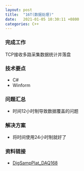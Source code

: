 ```yaml
---
layout: post
title:  "16T(数据处理)"
date:   2021-01-05 10:30:11 +0800
categories: C++
---
```


### 完成工作

TCP接收多路采集数据统计并落盘

### 技术要点

- C#
- Winform

### 问题汇总

- 时间12小时制导致数据覆盖的问题

### 解决方案

- 将时间使用24小时制就好了

### 资料链接

- [DigSampPlat_DAQ168](https://github.com/KuzuryuYaichi/DigSampPlat_DAQ168)